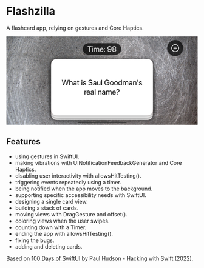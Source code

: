 # Flashzilla

A flashcard app, relying on gestures and Core Haptics.

<p align="center">
    <img src="screenshot.png" style="max-width:100%;">
</p>

## Features

- using gestures in SwiftUI.
- making vibrations with UINotificationFeedbackGenerator and Core Haptics.
- disabling user interactivity with allowsHitTesting().
- triggering events repeatedly using a timer.
- being notified when the app moves to the background.
- supporting specific accessibility needs with SwiftUI.
- designing a single card view.
- building a stack of cards.
- moving views with DragGesture and offset().
- coloring views when the user swipes.
- counting down with a Timer.
- ending the app with allowsHitTesting().
- fixing the bugs.
- adding and deleting cards.

Based on [100 Days of SwiftUI](https://www.hackingwithswift.com/100/swiftui) by Paul Hudson - Hacking with Swift (2022).

